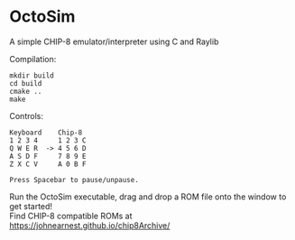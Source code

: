 # OctoSim
A simple CHIP-8 emulator/interpreter using C and Raylib  

Compilation:
```
mkdir build
cd build
cmake ..
make
```
  
Controls:
```
Keyboard    Chip-8
1 2 3 4     1 2 3 C
Q W E R  -> 4 5 6 D
A S D F     7 8 9 E
Z X C V     A 0 B F

Press Spacebar to pause/unpause.
```

Run the OctoSim executable, drag and drop a ROM file onto the window to get started!  
Find CHIP-8 compatible ROMs at https://johnearnest.github.io/chip8Archive/
